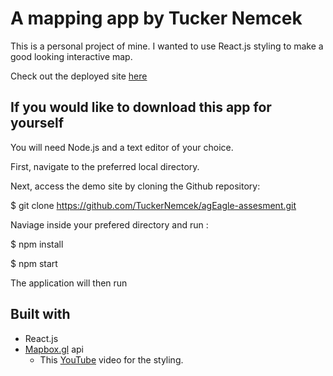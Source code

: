 # A mapping app by Tucker Nemcek

This is a personal project of mine. I wanted to use React.js styling to make a good looking interactive map.

Check out the deployed site [here](http://tucker-map.surge.sh/)

## If you would like to download this app for yourself

You will need Node.js and a text editor of your choice.

First, navigate to the preferred local directory.

Next, access the demo site by cloning the Github repository:

$ git clone https://github.com/TuckerNemcek/agEagle-assesment.git

Naviage inside your prefered directory and run :

$ npm install

$ npm start

The application will then run

## Built with

* React.js
* [Mapbox.gl](https://docs.mapbox.com/help/tutorials/getting-started-directions-api/)
  api
  * This [YouTube](https://www.youtube.com/watch?v=204C9yNeOYI&t=2s) video for the styling.
